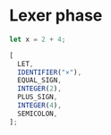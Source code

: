 # Lexer phase

```js
let x = 2 + 4;

[
  LET,
  IDENTIFIER("×"),
  EQUAL_SIGN,
  INTEGER(2),
  PLUS_SIGN,
  INTEGER(4),
  SEMICOLON,
];
```
